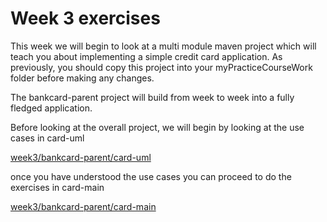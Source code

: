 # Week 3 exercises

This week we will begin to look at a multi module maven project which will teach you about implementing a simple credit card application.
As previously, you should copy this project into your myPracticeCourseWork folder before making any changes.

The bankcard-parent project will build from week to week into a fully fledged application.

Before looking at the overall project, we will begin by looking at the use cases in card-uml

[week3/bankcard-parent/card-uml](../week3/bankcard-parent/card-uml)

once you have understood the use cases you can proceed to do the exercises in card-main

[week3/bankcard-parent/card-main](../week3/bankcard-parent/card-main)
